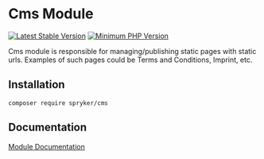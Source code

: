# Cms Module
[![Latest Stable Version](https://poser.pugx.org/spryker/cms/v/stable.svg)](https://packagist.org/packages/spryker/cms)
[![Minimum PHP Version](https://img.shields.io/badge/php-%3E%3D%207.4-8892BF.svg)](https://php.net/)

Cms module is responsible for managing/publishing static pages with static urls. Examples of such pages could be Terms and Conditions, Imprint, etc.

## Installation

```
composer require spryker/cms
```

## Documentation

[Module Documentation](https://academy.spryker.com/developing_with_spryker/module_guide/content_management/cms/cms.html)
